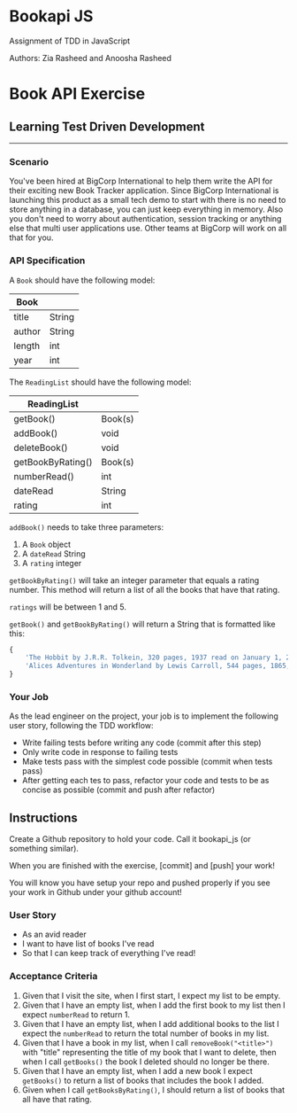 # Bookapi JS
Assignment of TDD in JavaScript

Authors: Zia Rasheed and Anoosha Rasheed

# Book API Exercise
## Learning Test Driven Development
_____________________
### Scenario
You've been hired at BigCorp International to help them write the API for their exciting new Book Tracker application.  Since BigCorp International is launching this product as a small tech demo to start with there is no need to store anything in a database, you can just keep everything in memory.  Also you don't need to worry about authentication, session tracking or anything else that multi user applications use.  Other teams at BigCorp will work on all that for you.

### API Specification

A `Book` should have the following model:

| Book   |        |
|--------|--------|
| title  | String |
| author | String |
| length | int    |
| year   | int    |

The `ReadingList` should have the following model:

| ReadingList |               |
|-------------|---------------|
| getBook()   | Book(s)       |
| addBook()   | void          |
| deleteBook()| void          |
| getBookByRating() | Book(s) |
| numberRead()| int
| dateRead    | String        |
| rating      | int           |

`addBook()` needs to take three parameters:

1. A `Book` object
2. A `dateRead` String
3. A `rating` integer

`getBookByRating()` will take an integer parameter that equals a rating number.  This method will return a list of all the books that have that rating.

`ratings` will be between 1 and 5.

`getBook()` and `getBookByRating()` will return a String that is formatted like this:

```JavaScript
{
    'The Hobbit by J.R.R. Tolkein, 320 pages, 1937 read on January 1, 2020, *****',
    'Alices Adventures in Wonderland by Lewis Carroll, 544 pages, 1865, read on May 22, 1992,****'
}
```

### Your Job

As the lead engineer on the project, your job is to implement the following user story, following the TDD workflow:

- Write failing tests before writing any code (commit after this step)
- Only write code in response to failing tests
- Make tests pass with the simplest code possible (commit when tests pass)
- After getting each tes to pass, refactor your code and tests to be as concise as possible (commit and push after refactor)

## Instructions

Create a Github repository to hold your code.  Call it bookapi_js (or something similar).

When you are finished with the exercise, [commit] and [push] your work!

You will know you have setup your repo and pushed properly if you see your work in Github under your github account!

### User Story

- As an avid reader
- I want to have list of books I've read
- So that I can keep track of everything I've read!

### Acceptance Criteria

1. Given that I visit the site, when I first start, I expect my list to be empty.
2. Given that I have an empty list, when I add the first book to my list then I expect `numberRead` to return 1.
3. Given that I have an empty list, when I add additional books to the list I expect the `numberRead` to return the total number of books in my list.
4. Given that I have a book in my list, when I call `removeBook("<title>")` with "title" representing the title of my book that I want to delete, then when I call `getBooks()` the book I deleted should no longer be there.
5. Given that I have an empty list, when I add a new book I expect `getBooks()` to return a list of books that includes the book I added.
6. Given when I call `getBooksByRating()`, I should return a list of books that all have that rating.




